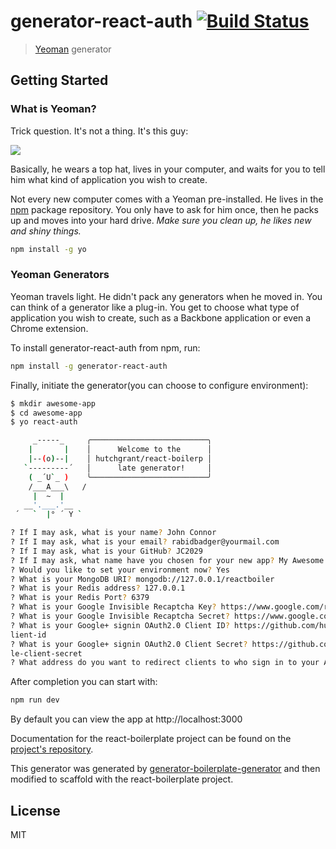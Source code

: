 # generator-react-auth [![Build Status](https://secure.travis-ci.org/hutchgrant/generator-react-auth.png?branch=master)](https://travis-ci.org/hutchgrant/generator-react-auth)

> [Yeoman](http://yeoman.io) generator

## Getting Started

### What is Yeoman?

Trick question. It's not a thing. It's this guy:

![](http://i.imgur.com/JHaAlBJ.png)

Basically, he wears a top hat, lives in your computer, and waits for you to tell him what kind of application you wish to create.

Not every new computer comes with a Yeoman pre-installed. He lives in the [npm](https://npmjs.org) package repository. You only have to ask for him once, then he packs up and moves into your hard drive. _Make sure you clean up, he likes new and shiny things._

```bash
npm install -g yo
```

### Yeoman Generators

Yeoman travels light. He didn't pack any generators when he moved in. You can think of a generator like a plug-in. You get to choose what type of application you wish to create, such as a Backbone application or even a Chrome extension.

To install generator-react-auth from npm, run:

```bash
npm install -g generator-react-auth
```

Finally, initiate the generator(you can choose to configure environment):

```bash
$ mkdir awesome-app
$ cd awesome-app
$ yo react-auth

     _-----_     ╭──────────────────────────╮
    |       |    │      Welcome to the      │
    |--(o)--|    │ hutchgrant/react-boilerp │
   `---------´   │      late generator!     │
    ( _´U`_ )    ╰──────────────────────────╯
    /___A___\   /
     |  ~  |
   __'.___.'__
 ´   `  |° ´ Y `

? If I may ask, what is your name? John Connor
? If I may ask, what is your email? rabidbadger@yourmail.com
? If I may ask, what is your GitHub? JC2029
? If I may ask, what name have you chosen for your new app? My Awesome App
? Would you like to set your environment now? Yes
? What is your MongoDB URI? mongodb://127.0.0.1/reactboiler
? What is your Redis address? 127.0.0.1
? What is your Redis Port? 6379
? What is your Google Invisible Recaptcha Key? https://www.google.com/recaptcha your-google-recaptcha-key
? What is your Google Invisible Recaptcha Secret? https://www.google.com/recaptcha your-google-recaptcha-secret
? What is your Google+ signin OAuth2.0 Client ID? https://github.com/hutchgrant/react-boilerplate/blob/master/docs/README_CONFIG.md#google-signin your-google-c
lient-id
? What is your Google+ signin OAuth2.0 Client Secret? https://github.com/hutchgrant/react-boilerplate/blob/master/docs/README_CONFIG.md#google-signin your-goog
le-client-secret
? What address do you want to redirect clients to who sign in to your API? http://localhost:3000
```

After completion you can start with:

```bash
npm run dev
```

By default you can view the app at http://localhost:3000

Documentation for the react-boilerplate project can be found on the [project's repository](https://github.com/hutchgrant/react-boilerplate).

This generator was generated by [generator-boilerplate-generator](https://github.com/ariporad/generator-boilerplate-generator) and then modified to scaffold with the react-boilerplate project.

## License

MIT
